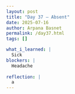```yaml
---
layout: post
title: "Day 37 – Absent"
date: 2025-07-16
author: Arpana Basnet
permalink: /day37.html
tags: []

what_i_learned: |
  Sick
blockers: |
  Headache
  
reflection: |
  a 
---
```














